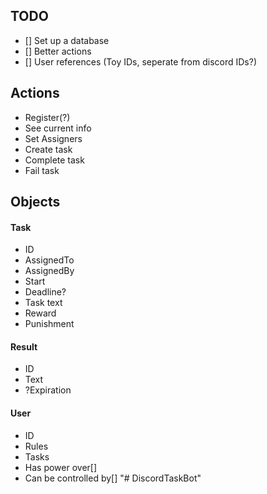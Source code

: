 ## TODO
- [] Set up a database
- [] Better actions
- [] User references (Toy IDs, seperate from discord IDs?)

## Actions
* Register(?)
* See current info
* Set Assigners
* Create task
* Complete task
* Fail task

## Objects

#### Task
* ID
* AssignedTo
* AssignedBy
* Start
* Deadline?
* Task text
* Reward
* Punishment

#### Result
* ID
* Text
* ?Expiration

#### User
* ID
* Rules
* Tasks
* Has power over[]
* Can be controlled by[]
"# DiscordTaskBot" 
